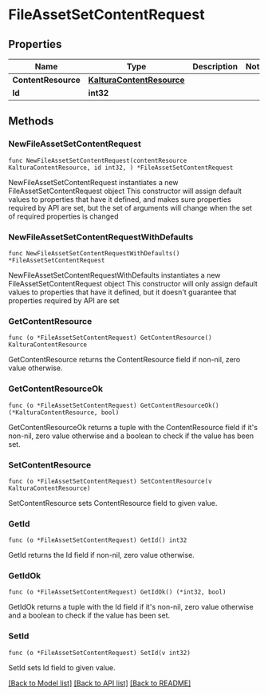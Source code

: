 # FileAssetSetContentRequest

## Properties

Name | Type | Description | Notes
------------ | ------------- | ------------- | -------------
**ContentResource** | [**KalturaContentResource**](KalturaContentResource.md) |  | 
**Id** | **int32** |  | 

## Methods

### NewFileAssetSetContentRequest

`func NewFileAssetSetContentRequest(contentResource KalturaContentResource, id int32, ) *FileAssetSetContentRequest`

NewFileAssetSetContentRequest instantiates a new FileAssetSetContentRequest object
This constructor will assign default values to properties that have it defined,
and makes sure properties required by API are set, but the set of arguments
will change when the set of required properties is changed

### NewFileAssetSetContentRequestWithDefaults

`func NewFileAssetSetContentRequestWithDefaults() *FileAssetSetContentRequest`

NewFileAssetSetContentRequestWithDefaults instantiates a new FileAssetSetContentRequest object
This constructor will only assign default values to properties that have it defined,
but it doesn't guarantee that properties required by API are set

### GetContentResource

`func (o *FileAssetSetContentRequest) GetContentResource() KalturaContentResource`

GetContentResource returns the ContentResource field if non-nil, zero value otherwise.

### GetContentResourceOk

`func (o *FileAssetSetContentRequest) GetContentResourceOk() (*KalturaContentResource, bool)`

GetContentResourceOk returns a tuple with the ContentResource field if it's non-nil, zero value otherwise
and a boolean to check if the value has been set.

### SetContentResource

`func (o *FileAssetSetContentRequest) SetContentResource(v KalturaContentResource)`

SetContentResource sets ContentResource field to given value.


### GetId

`func (o *FileAssetSetContentRequest) GetId() int32`

GetId returns the Id field if non-nil, zero value otherwise.

### GetIdOk

`func (o *FileAssetSetContentRequest) GetIdOk() (*int32, bool)`

GetIdOk returns a tuple with the Id field if it's non-nil, zero value otherwise
and a boolean to check if the value has been set.

### SetId

`func (o *FileAssetSetContentRequest) SetId(v int32)`

SetId sets Id field to given value.



[[Back to Model list]](../README.md#documentation-for-models) [[Back to API list]](../README.md#documentation-for-api-endpoints) [[Back to README]](../README.md)


